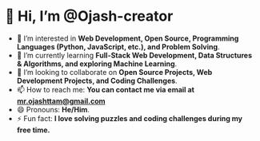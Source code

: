 # 👋 Hi, I’m @Ojash-creator

- 👀 I’m interested in **Web Development, Open Source, Programming Languages (Python, JavaScript, etc.), and Problem Solving**.
- 🌱 I’m currently learning **Full-Stack Web Development, Data Structures & Algorithms, and exploring Machine Learning**.
- 💞️ I’m looking to collaborate on **Open Source Projects, Web Development Projects, and Coding Challenges**.
- 📫 How to reach me: **You can contact me via email at mr.ojashttam@gmail.com**
- 😄 Pronouns: **He/Him**.
- ⚡ Fun fact: **I love solving puzzles and coding challenges during my free time.**

<!---
Ojash-creator/Ojash-creator is a ✨ special ✨ repository because its `README.md` (this file) appears on your GitHub profile.
You can click the Preview link to take a look at your changes.
--->
